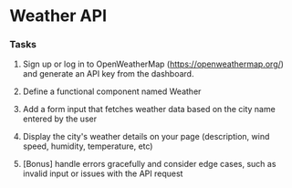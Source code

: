 # Weather API

### Tasks

1. Sign up or log in to OpenWeatherMap (https://openweathermap.org/) and generate an API key from the dashboard.

2. Define a functional component named Weather

3. Add a form input that fetches weather data based on the city name entered by the user

4. Display the city's weather details on your page (description, wind speed, humidity, temperature, etc)

5. [Bonus] handle errors gracefully and consider edge cases, such as invalid input or issues with the API request
